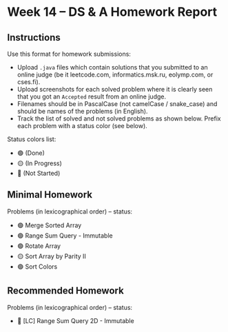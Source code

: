 # Week 14 – DS & A Homework Report

## Instructions

Use this format for homework submissions:

- Upload `.java` files which contain solutions that you submitted to an online judge (be it leetcode.com, informatics.msk.ru, eolymp.com, or cses.fi).
- Upload screenshots for each solved problem where it is clearly seen that you got an `Accepted` result from an online judge.
- Filenames should be in PascalCase (not camelCase / snake_case) and should be names of the problems (in English).
- Track the list of solved and not solved problems as shown below. Prefix each problem with a status color (see below).

Status colors list:

- 🟢 (Done)
- 🟡 (In Progress)
- 🔴 (Not Started)

## Minimal Homework

Problems (in lexicographical order) – status:

- 🟢 Merge Sorted Array
- 🟢 Range Sum Query - Immutable
- 🟢 Rotate Array
- 🟡 Sort Array by Parity II
- 🟢 Sort Colors

## Recommended Homework

Problems (in lexicographical order) – status:

- 🔴 [LC] Range Sum Query 2D - Immutable

